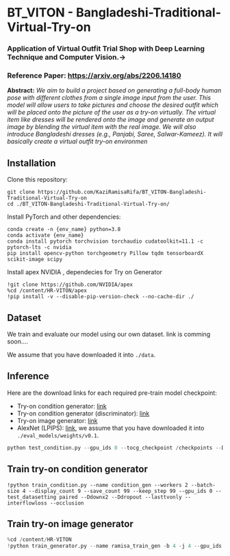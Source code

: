 # BT_VITON - Bangladeshi-Traditional-Virtual-Try-on

### Application of Virtual Outfit Trial Shop with Deep Learning Technique and Computer Vision.->

### Reference Paper: https://arxiv.org/abs/2206.14180

**Abstract:** *We aim to build a project based on generating a full-body human pose with different clothes from a single image input from the user. This model will allow users to take pictures and choose the desired outfit which will be placed onto the picture of the user as a try-on virtually. The virtual item like dresses will be rendered onto the image and generate an output image by blending the virtual item with the real image. We will also introduce Bangladeshi dresses (e.g., Panjabi, Saree, Salwar-Kameez). It will basically create a virtual outfit try-on environmen*

## Installation

Clone this repository:

```
git clone https://github.com/KaziRamisaRifa/BT_VITON-Bangladeshi-Traditional-Virtual-Try-on
cd ./BT_VITON-Bangladeshi-Traditional-Virtual-Try-on/
```

Install PyTorch and other dependencies:

```
conda create -n {env_name} python=3.8
conda activate {env_name}
conda install pytorch torchvision torchaudio cudatoolkit=11.1 -c pytorch-lts -c nvidia
pip install opencv-python torchgeometry Pillow tqdm tensorboardX scikit-image scipy
```
Install apex NVIDIA , dependecies for Try on Generator
```
!git clone https://github.com/NVIDIA/apex
%cd /content/HR-VITON/apex
!pip install -v --disable-pip-version-check --no-cache-dir ./
```

## Dataset
We train and evaluate our model using our own dataset. link is comming soon....

We assume that you have downloaded it into `./data`.

## Inference

Here are the download links for each required pre-train model checkpoint:

- Try-on condition generator: [link](https://drive.google.com/file/d/1XJTCdRBOPVgVTmqzhVGFAgMm2NLkw5uQ/view?usp=sharing)
- Try-on condition generator (discriminator): [link](https://drive.google.com/file/d/1Gi185XUAI3w4srReTbp3eIzkjFC51ym-/view?usp=sharing)
- Try-on image generator: [link](https://drive.google.com/file/d/1BkSA8UJo-6eOkKcXTFOHK80Esc4vBmVC/view?usp=sharing)
- AlexNet (LPIPS): [link](https://drive.google.com/file/d/1FF3BBSDIA3uavmAiuMH6YFCv09Lt8jUr/view?usp=sharing), we assume that you have downloaded it into `./eval_models/weights/v0.1`.

```python
python test_condition.py --gpu_ids 0 --tocg_checkpoint /checkpoints --D_checkpoint /content/HR-VITON/checkpoint/ --datasetting unpaired --dataroot /content/HR-VITON/data --data_list /content/HR-VITON/data/test_pairs.txt --norm_const 1.5 --Ddownx2 --Ddropout --occlusion --spectral
```

## Train try-on condition generator

```%cd /content/HR-VITON/
!python train_condition.py --name condition_gen --workers 2 --batch-size 4 --display_count 9 --save_count 99 --keep_step 99 --gpu_ids 0 --test_datasetting paired --Ddownx2 --Ddropout --lasttvonly --interflowloss --occlusion 
```

## Train try-on image generator

```python
%cd /content/HR-VITON
!python train_generator.py --name ramisa_train_gen -b 4 -j 4 --gpu_ids 0 --fp16 --tocg_checkpoint '/content/HR-VITON/checkpoints/condition_gen/tocg_final.pth' --display_count 99 --save_count 999 --keep_step 900 --decay_step 99 --occlusion 
```
